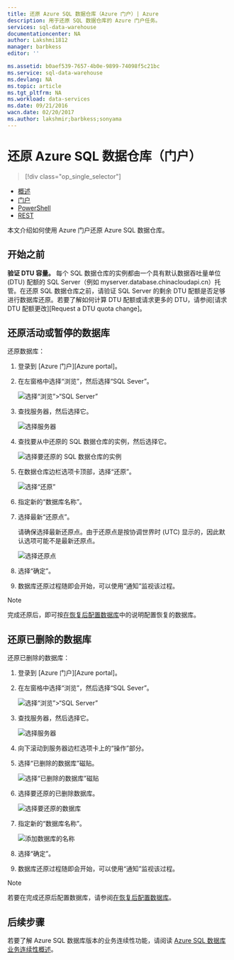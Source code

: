 ```yaml
---
title: 还原 Azure SQL 数据仓库（Azure 门户）| Azure
description: 用于还原 SQL 数据仓库的 Azure 门户任务。
services: sql-data-warehouse
documentationcenter: NA
author: Lakshmi1812
manager: barbkess
editor: ''

ms.assetid: b0aef539-7657-4b0e-9899-74098f5c21bc
ms.service: sql-data-warehouse
ms.devlang: NA
ms.topic: article
ms.tgt_pltfrm: NA
ms.workload: data-services
ms.date: 09/21/2016
wacn.date: 02/20/2017
ms.author: lakshmir;barbkess;sonyama
---
```


# 还原 Azure SQL 数据仓库（门户）

> [!div class="op_single_selector"]
- [概述][Overview]
- [门户][Portal]
- [PowerShell][PowerShell]
- [REST][REST]

本文介绍如何使用 Azure 门户还原 Azure SQL 数据仓库。

## 开始之前

**验证 DTU 容量。** 每个 SQL 数据仓库的实例都由一个具有默认数据吞吐量单位 (DTU) 配额的 SQL Server（例如 myserver.database.chinacloudapi.cn）托管。在还原 SQL 数据仓库之前，请验证 SQL Server 的剩余 DTU 配额是否足够进行数据库还原。若要了解如何计算 DTU 配额或请求更多的 DTU，请参阅[请求 DTU 配额更改][Request a DTU quota change]。

## 还原活动或暂停的数据库

还原数据库：

1. 登录到 [Azure 门户][Azure portal]。

2. 在左窗格中选择“浏览”，然后选择“SQL Sever”。

    ![选择“浏览”>“SQL Server”](./media/sql-data-warehouse-restore-database-portal/01-browse-for-sql-server.png)  

3. 查找服务器，然后选择它。

    ![选择服务器](./media/sql-data-warehouse-restore-database-portal/01-select-server.png)  

4. 查找要从中还原的 SQL 数据仓库的实例，然后选择它。

    ![选择要还原的 SQL 数据仓库的实例](./media/sql-data-warehouse-restore-database-portal/01-select-active-dw.png)

5. 在数据仓库边栏选项卡顶部，选择“还原”。

    ![选择“还原”](./media/sql-data-warehouse-restore-database-portal/01-select-restore-from-active.png)  

6. 指定新的“数据库名称”。

7. 选择最新“还原点”。

    请确保选择最新还原点。由于还原点是按协调世界时 (UTC) 显示的，因此默认选项可能不是最新还原点。

      ![选择还原点](./media/sql-data-warehouse-restore-database-portal/01-restore-blade-from-active.png)  

8. 选择“确定”。

9. 数据库还原过程随即会开始，可以使用“通知”监视该过程。

> [!NOTE]
> 完成还原后，即可按[在恢复后配置数据库][Configure your database after recovery]中的说明配置恢复的数据库。
>
>

## 还原已删除的数据库

还原已删除的数据库：

1. 登录到 [Azure 门户][Azure portal]。

2. 在左窗格中选择“浏览”，然后选择“SQL Sever”。

    ![选择“浏览”>“SQL Server”](./media/sql-data-warehouse-restore-database-portal/01-browse-for-sql-server.png)  

3. 查找服务器，然后选择它。

    ![选择服务器](./media/sql-data-warehouse-restore-database-portal/02-select-server.png)  

4. 向下滚动到服务器边栏选项卡上的“操作”部分。
5. 选择“已删除的数据库”磁贴。

    ![选择“已删除的数据库”磁贴](./media/sql-data-warehouse-restore-database-portal/02-select-deleted-dws.png)  

6. 选择要还原的已删除数据库。

    ![选择要还原的数据库](./media/sql-data-warehouse-restore-database-portal/02-select-deleted-dw.png)  

7. 指定新的“数据库名称”。

    ![添加数据库的名称](./media/sql-data-warehouse-restore-database-portal/02-restore-blade-from-deleted.png)  

8. 选择“确定”。

9. 数据库还原过程随即会开始，可以使用“通知”监视该过程。

> [!NOTE]
> 若要在完成还原后配置数据库，请参阅[在恢复后配置数据库][Configure your database after recovery]。
>
>

## 后续步骤
若要了解 Azure SQL 数据库版本的业务连续性功能，请阅读 [Azure SQL 数据库业务连续性概述][Azure SQL Database business continuity overview]。

<!--Image references-->

<!--Article references-->
[Azure SQL Database business continuity overview]: ../sql-database/sql-database-business-continuity.md
[Overview]: ./sql-data-warehouse-restore-database-overview.md
[Portal]: ./sql-data-warehouse-restore-database-portal.md
[PowerShell]: ./sql-data-warehouse-restore-database-powershell.md
[REST]: ./sql-data-warehouse-restore-database-rest-api.md
[Configure your database after recovery]: ../sql-database/sql-database-disaster-recovery.md#configure-your-database-after-recovery
<!-- Not available for sql-data-warehouse-get-started-create-support-ticket/#request-quota-change -->

<!--MSDN references-->

<!--Blog references-->

<!--Other Web references-->

[Azure 门户预览]: https://portal.azure.cn/

<!---HONumber=Mooncake_0213_2017-->
<!-- Update_Description: meta data; words updating; update link reference -->